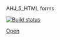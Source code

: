 AHJ_5_HTML forms

[![Build status](https://ci.appveyor.com/api/projects/status/l59wgw6ssh8c581l?svg=true)](https://ci.appveyor.com/project/Markedone60/ahj-homework-forms-5)

[Open](https://markedone60.github.io/ahj_homework_testing_4/)
